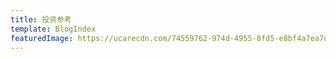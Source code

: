 ```yaml
---
title: 投资参考
template: BlogIndex
featuredImage: https://ucarecdn.com/74559762-974d-4955-8fd5-e8bf4a7ea7d6/
---
```


